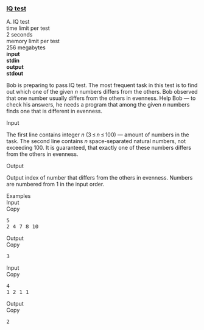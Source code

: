 <h3><a href="https://codeforces.com/contest/25/problem/A" target="_blank" rel="noopener noreferrer">IQ test</a></h3>

<div class="header"><div class="title">A. IQ test</div><div class="time-limit"><div class="property-title">time limit per test</div>2 seconds</div><div class="memory-limit"><div class="property-title">memory limit per test</div>256 megabytes</div><div class="input-file input-standard" style="font-weight: bold"><div class="property-title">input</div>stdin</div><div class="output-file output-standard" style="font-weight: bold"><div class="property-title">output</div>stdout</div></div><div><p>Bob is preparing to pass IQ test. The most frequent task in this test is to find out which one of the given <span class="tex-span"><i>n</i></span> numbers differs from the others. Bob observed that one number usually differs from the others in evenness. Help Bob — to check his answers, he needs a program that among the given <span class="tex-span"><i>n</i></span> numbers finds one that is different in evenness.</p></div><div class="input-specification"><div class="section-title">Input</div><p>The first line contains integer <span class="tex-span"><i>n</i></span> (<span class="tex-span">3 ≤ <i>n</i> ≤ 100</span>) — amount of numbers in the task. The second line contains <span class="tex-span"><i>n</i></span> space-separated natural numbers, not exceeding 100. It is guaranteed, that exactly one of these numbers differs from the others in evenness.</p></div><div class="output-specification"><div class="section-title">Output</div><p>Output index of number that differs from the others in evenness. Numbers are numbered from 1 in the input order.</p></div><div class="sample-tests"><div class="section-title">Examples</div><div class="sample-test"><div class="input"><div class="title">Input<div title="Copy" data-clipboard-target="#id007260329172380173" id="id0031853519411210995" class="input-output-copier">Copy</div></div><pre id="id007260329172380173">5<br>2 4 7 8 10<br></pre></div><div class="output"><div class="title">Output<div title="Copy" data-clipboard-target="#id00861816907750285" id="id0011926133356634361" class="input-output-copier">Copy</div></div><pre id="id00861816907750285">3<br></pre></div><div class="input"><div class="title">Input<div title="Copy" data-clipboard-target="#id004506566158847478" id="id007281775286832264" class="input-output-copier">Copy</div></div><pre id="id004506566158847478">4<br>1 2 1 1<br></pre></div><div class="output"><div class="title">Output<div title="Copy" data-clipboard-target="#id005289404757189465" id="id0008018126037438655" class="input-output-copier">Copy</div></div><pre id="id005289404757189465">2<br></pre></div></div></div>